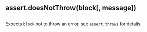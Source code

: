 ## assert.doesNotThrow(block\[, message\])

## 

Expects `block` not to throw an error, see `assert.throws` for details.